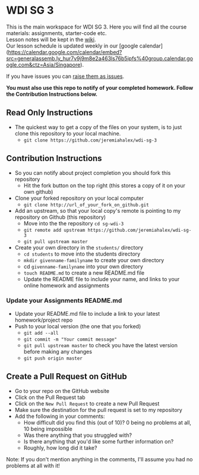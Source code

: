 # WDI SG 3
This is the main workspace for WDI SG 3. Here you will find all the course materials: assignments, starter-code etc.   
Lesson notes will be kept in the [wiki](https://github.com/jeremiahalex/wdi-sg-3/wiki).   
Our lesson schedule is updated weekly in our [google calendar] (https://calendar.google.com/calendar/embed?src=generalassemb.ly_hur7v9j9m8e2a463ls76b5ipfs%40group.calendar.google.com&ctz=Asia/Singapore).

If you have issues you can [raise them as issues](https://github.com/jeremiahalex/wdi-sg-3/issues).

__You must also use this repo to notify of your completed homework. Follow the Contribution Instructions below.__

## Read Only Instructions
- The quickest way to get a copy of the files on your system, is to just clone this repository to your local machine. 
    + `git clone https://github.com/jeremiahalex/wdi-sg-3`
    
## Contribution Instructions

- So you can notify about project completion you should fork this repository
    + Hit the fork button on the top right (this stores a copy of it on your own github)
- Clone your forked repository on your local computer
    + `git clone http://url_of_your_fork_on_github.git`
- Add an upstream, so that your local copy's remote is pointing to my repository on Github (this repository)
    + Move into the the repository `cd sg-wdi-3`
    + `git remote add upstream https://github.com/jeremiahalex/wdi-sg-3`
    + `git pull upstream master`
- Create your own directory in the `students/` directory
    - `cd students` to move into the students directory
    - `mkdir givenname-familyname` to create your own directory
    - cd `givenname-familyname` into your own directory
    - `touch README.md` to create a new README.md file
    - Update the README file to include your name, and links to your online homework and assignments

### Update your Assignments README.md

- Update your README.md file to include a link to your latest homework/project repo
- Push to your local version (the one that you forked)
    + `git add --all`
    + `git commit -m "Your commit message"`
    + `git pull upstream master` to check you have the latest version before making any changes
    + `git push origin master`

## Create a Pull Request on GitHub

- Go to your repo on the GitHub website
- Click on the Pull Request tab
- Click on the `New Pull Request` to create a new Pull Request
- Make sure the destination for the pull request is set to my repository
- Add the following in your comments:
    + How difficult did you find this (out of 10)? 0 being no problems at all, 10 being impossible
    + Was there anything that you struggled with?
    + Is there anything that you'd like some further information on?
    + Roughly, how long did it take?

Note: If you don't mention anything in the comments, I'll assume you had no problems at all with it!
